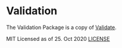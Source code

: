 # Validation

The Validation Package is a copy of [Validate](https://github.com/dealancer/validate).

MIT Licensed as of 25. Oct 2020 [LICENSE](https://github.com/dealancer/validate/blob/v2/LICENSE)
